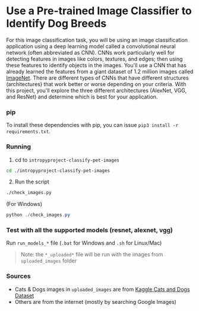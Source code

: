 # Use a Pre-trained Image Classifier to Identify Dog Breeds

For this image classification task, you will be using an image classification application using a deep learning model called a convolutional neural network (often abbreviated as CNN). CNNs work particularly well for detecting features in images like colors, textures, and edges; then using these features to identify objects in the images. You'll use a CNN that has already learned the features from a giant dataset of 1.2 million images called [ImageNet](http://www.image-net.org/). There are different types of CNNs that have different structures (architectures) that work better or worse depending on your criteria. With this project, you'll explore the three different architectures (AlexNet, VGG, and ResNet) and determine which is best for your application.

### pip

To install these dependencies with pip, you can issue `pip3 install -r requirements.txt`.

### Running

1. cd to `intropyproject-classify-pet-images`

```bash
cd ./intropyproject-classify-pet-images
```

2. Run the script

```bash
./check_images.py
```

(For Windows)

```powershell
python ./check_images.py
```

### Test with all the supported models (resnet, alexnet, vgg)

Run `run_models_*` file (`.bat` for Windows and `.sh` for Linux/Mac)

> Note: the `*_uploaded*` file will be run with the images from `uploaded_images` folder

### Sources

- Cats & Dogs images in `uploaded_images` are from [Kaggle Cats and Dogs Dataset](https://www.microsoft.com/en-us/download/details.aspx?id=54765)
- Others are from the internet (mostly by searching Google Images)
